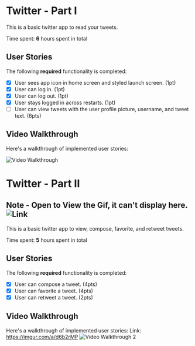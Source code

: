 # Twitter - Part I

This is a basic twitter app to read your tweets.

Time spent: **6** hours spent in total

## User Stories

The following **required** functionality is completed:

- [X] User sees app icon in home screen and styled launch screen. (1pt)
- [X] User can log in. (1pt)
- [X] User can log out. (1pt)
- [X] User stays logged in across restarts. (1pt)
- [ ] User can view tweets with the user profile picture, username, and tweet text. (6pts)

## Video Walkthrough

Here's a walkthrough of implemented user stories:

<img src='https://media.giphy.com/media/DmraCU3I4mtS6Ehm1B/giphy.gif' title='Video Walkthrough' width='' alt='Video Walkthrough' />

# Twitter - Part II
## Note - Open to View the Gif, it can't display here. <img src='https://imgur.com/P3AuvT8' title='Link' width='' alt='Link' />

This is a basic twitter app to view, compose, favorite, and retweet tweets.

Time spent: **5** hours spent in total

## User Stories

The following **required** functionality is completed:

- [X] User can compose a tweet. (4pts)
- [X] User can favorite a tweet. (4pts)
- [X] User can retweet a tweet. (2pts)

## Video Walkthrough

Here's a walkthrough of implemented user stories:
Link: https://imgur.com/a/d6b2rMP
<img src='https://imgur.com/a/d6b2rMP' title='Video Walkthrough 2' width='' alt='Video Walkthrough 2' />
